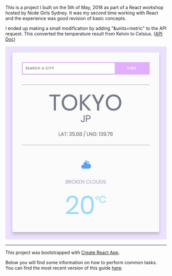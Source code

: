 This is a project I built on the 5th of May, 2018 as part of a React workshop hosted by Node Girls Sydney. It was my second time working with React and the experience was good revision of basic concepts.

I ended up making a small modification by adding "&units=metric" to the API request. This converted the temperature result from Kelvin to Celsius. ([API Doc](https://openweathermap.org/api))

<img src="public/screenshot.jpg">

<hr>

This project was bootstrapped with [Create React App](https://github.com/facebookincubator/create-react-app).

Below you will find some information on how to perform common tasks.<br>
You can find the most recent version of this guide [here](https://github.com/facebookincubator/create-react-app/blob/master/packages/react-scripts/template/README.md).